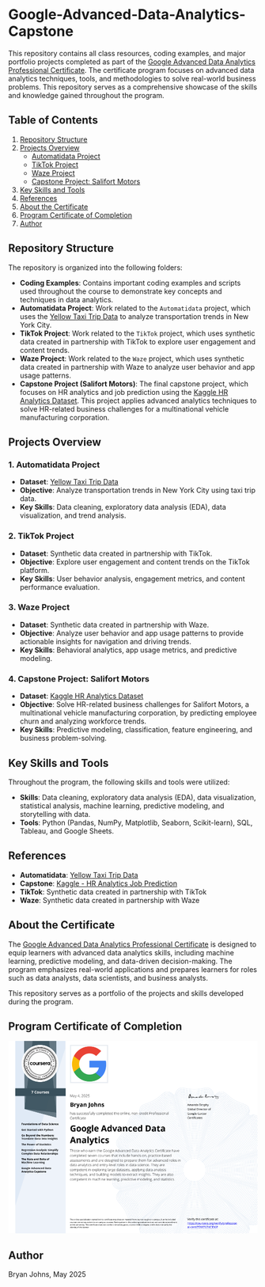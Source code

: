 # Google-Advanced-Data-Analytics-Capstone

This repository contains all class resources, coding examples, and major portfolio projects completed as part of the [Google Advanced Data Analytics Professional Certificate](https://www.coursera.org/professional-certificates/google-advanced-data-analytics). The certificate program focuses on advanced data analytics techniques, tools, and methodologies to solve real-world business problems. This repository serves as a comprehensive showcase of the skills and knowledge gained throughout the program.

## Table of Contents
1. [Repository Structure](#repository-structure)
2. [Projects Overview](#projects-overview)
   - [Automatidata Project](#1-automatidata-project)
   - [TikTok Project](#2-tiktok-project)
   - [Waze Project](#3-waze-project)
   - [Capstone Project: Salifort Motors](#4-capstone-project-salifort-motors)
3. [Key Skills and Tools](#key-skills-and-tools)
4. [References](#references)
5. [About the Certificate](#about-the-certificate)
6. [Program Certificate of Completion](#program-certificate-of-completion)
7. [Author](#author)

## Repository Structure

The repository is organized into the following folders:

- **Coding Examples**: Contains important coding examples and scripts used throughout the course to demonstrate key concepts and techniques in data analytics.
- **Automatidata Project**: Work related to the `Automatidata` project, which uses the [Yellow Taxi Trip Data](https://data.cityofnewyork.us/Transportation/2017-Yellow-Taxi-Trip-Data/biws-g3hs/about_data) to analyze transportation trends in New York City.
- **TikTok Project**: Work related to the `TikTok` project, which uses synthetic data created in partnership with TikTok to explore user engagement and content trends.
- **Waze Project**: Work related to the `Waze` project, which uses synthetic data created in partnership with Waze to analyze user behavior and app usage patterns.
- **Capstone Project (Salifort Motors)**: The final capstone project, which focuses on HR analytics and job prediction using the [Kaggle HR Analytics Dataset](https://www.kaggle.com/datasets/mfaisalqureshi/hr-analytics-and-job-prediction). This project applies advanced analytics techniques to solve HR-related business challenges for a multinational vehicle manufacturing corporation.

## Projects Overview

### 1. **Automatidata Project**
- **Dataset**: [Yellow Taxi Trip Data](https://data.cityofnewyork.us/Transportation/2017-Yellow-Taxi-Trip-Data/biws-g3hs/about_data)
- **Objective**: Analyze transportation trends in New York City using taxi trip data.
- **Key Skills**: Data cleaning, exploratory data analysis (EDA), data visualization, and trend analysis.

### 2. **TikTok Project**
- **Dataset**: Synthetic data created in partnership with TikTok.
- **Objective**: Explore user engagement and content trends on the TikTok platform.
- **Key Skills**: User behavior analysis, engagement metrics, and content performance evaluation.

### 3. **Waze Project**
- **Dataset**: Synthetic data created in partnership with Waze.
- **Objective**: Analyze user behavior and app usage patterns to provide actionable insights for navigation and driving trends.
- **Key Skills**: Behavioral analytics, app usage metrics, and predictive modeling.

### 4. **Capstone Project: Salifort Motors**
- **Dataset**: [Kaggle HR Analytics Dataset](https://www.kaggle.com/datasets/mfaisalqureshi/hr-analytics-and-job-prediction)
- **Objective**: Solve HR-related business challenges for Salifort Motors, a multinational vehicle manufacturing corporation, by predicting employee churn and analyzing workforce trends.
- **Key Skills**: Predictive modeling, classification, feature engineering, and business problem-solving.

## Key Skills and Tools

Throughout the program, the following skills and tools were utilized:

- **Skills**: Data cleaning, exploratory data analysis (EDA), data visualization, statistical analysis, machine learning, predictive modeling, and storytelling with data.
- **Tools**: Python (Pandas, NumPy, Matplotlib, Seaborn, Scikit-learn), SQL, Tableau, and Google Sheets.

## References

- **Automatidata**: [Yellow Taxi Trip Data](https://data.cityofnewyork.us/Transportation/2017-Yellow-Taxi-Trip-Data/biws-g3hs/about_data)
- **Capstone**: [Kaggle - HR Analytics Job Prediction](https://www.kaggle.com/datasets/mfaisalqureshi/hr-analytics-and-job-prediction)
- **TikTok**: Synthetic data created in partnership with TikTok
- **Waze**: Synthetic data created in partnership with Waze

## About the Certificate

The [Google Advanced Data Analytics Professional Certificate](https://www.coursera.org/professional-certificates/google-advanced-data-analytics) is designed to equip learners with advanced data analytics skills, including machine learning, predictive modeling, and data-driven decision-making. The program emphasizes real-world applications and prepares learners for roles such as data analysts, data scientists, and business analysts.

This repository serves as a portfolio of the projects and skills developed during the program.

## Program Certificate of Completion

![Google Advanced Data Analytics Professional Certificate](./images/google_advanced_data_analytics_certificate.png)

## Author

Bryan Johns, May 2025